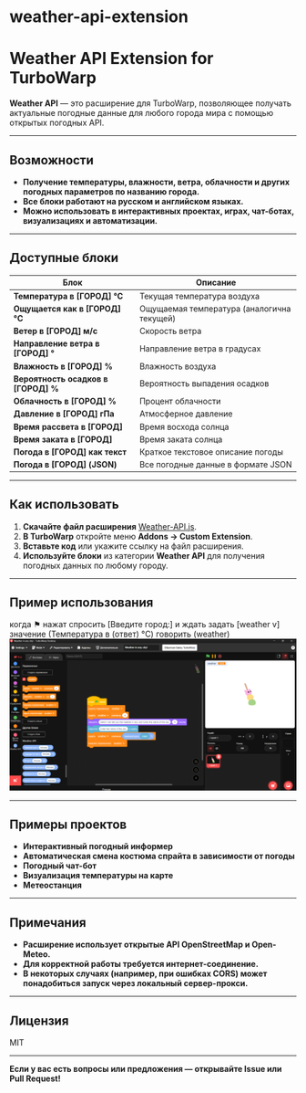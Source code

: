 # weather-api-extension
# Weather API Extension for TurboWarp

**Weather API** — это расширение для TurboWarp, позволяющее получать актуальные погодные данные для любого города мира с помощью открытых погодных API.

---

## Возможности

- **Получение температуры, влажности, ветра, облачности и других погодных параметров по названию города.**
- **Все блоки работают на русском и английском языках.**
- **Можно использовать в интерактивных проектах, играх, чат-ботах, визуализациях и автоматизации.**

---

## Доступные блоки

| Блок                                      | Описание                                        |
|--------------------------------------------|-------------------------------------------------|
| **Температура в [ГОРОД] °C**               | Текущая температура воздуха                     |
| **Ощущается как в [ГОРОД] °C**             | Ощущаемая температура (аналогична текущей)      |
| **Ветер в [ГОРОД] м/с**                    | Скорость ветра                                  |
| **Направление ветра в [ГОРОД] °**          | Направление ветра в градусах                    |
| **Влажность в [ГОРОД] %**                  | Влажность воздуха                               |
| **Вероятность осадков в [ГОРОД] %**        | Вероятность выпадения осадков                   |
| **Облачность в [ГОРОД] %**                 | Процент облачности                              |
| **Давление в [ГОРОД] гПа**                 | Атмосферное давление                            |
| **Время рассвета в [ГОРОД]**               | Время восхода солнца                            |
| **Время заката в [ГОРОД]**                 | Время заката солнца                             |
| **Погода в [ГОРОД] как текст**             | Краткое текстовое описание погоды               |
| **Погода в [ГОРОД] (JSON)**                | Все погодные данные в формате JSON              |

---

## Как использовать

1. **Скачайте файл расширения** [Weather-API.js](Weather-API.js).
2. **В TurboWarp** откройте меню **Addons → Custom Extension**.
3. **Вставьте код** или укажите ссылку на файл расширения.
4. **Используйте блоки** из категории **Weather API** для получения погодных данных по любому городу.

---

## Пример использования

когда ⚑ нажат
спросить [Введите город:] и ждать
задать [weather v] значение (Температура в (ответ) °C)
говорить (weather)
![Пример проекта](2025-06-15_08-03-38.png)

---

## Примеры проектов

- **Интерактивный погодный информер**
- **Автоматическая смена костюма спрайта в зависимости от погоды**
- **Погодный чат-бот**
- **Визуализация температуры на карте**
- **Метеостанция**

---

## Примечания

- **Расширение использует открытые API OpenStreetMap и Open-Meteo.**
- **Для корректной работы требуется интернет-соединение.**
- **В некоторых случаях (например, при ошибках CORS) может понадобиться запуск через локальный сервер-прокси.**

---

## Лицензия

MIT

---

**Если у вас есть вопросы или предложения — открывайте Issue или Pull Request!**
